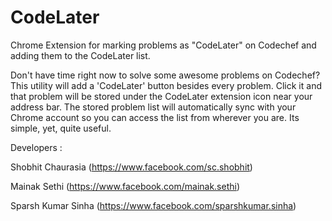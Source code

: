 CodeLater
=========

Chrome Extension for marking problems as "CodeLater" on Codechef and adding them to the CodeLater list.

Don't have time right now to solve some awesome problems on Codechef? This utility will add a 'CodeLater' button besides every problem. Click it and that problem will be stored under the CodeLater extension icon near your address bar. The stored problem list will automatically sync with your Chrome account so you can access the list from wherever you are. Its simple, yet, quite useful.

Developers : 

Shobhit Chaurasia (https://www.facebook.com/sc.shobhit)

Mainak Sethi (https://www.facebook.com/mainak.sethi)

Sparsh Kumar Sinha (https://www.facebook.com/sparshkumar.sinha)
